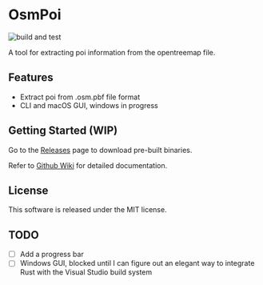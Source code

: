 # OsmPoi

![build and test](https://github.com/xubaiw/osmpoi/workflows/build%20and%20test/badge.svg)

A tool for extracting poi information from the opentreemap file.

## Features

- Extract poi from .osm.pbf file format
- CLI and macOS GUI, windows in progress


## Getting Started (WIP)

Go to the [Releases](https://github.com/xubaiw/osmpoi/releases) page to download pre-built binaries.

Refer to [Github Wiki](https://github.com/xubaiw/osmpoi/wiki) for detailed documentation.

## License

This software is released under the MIT license.

## TODO
- [ ] Add a progress bar
- [ ] Windows GUI, blocked until I can figure out an elegant way to integrate Rust with the Visual Studio build system
